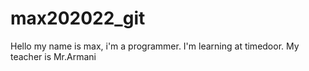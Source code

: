 # max202022_git
Hello my name is max, i'm a programmer. I'm learning at timedoor. My teacher is Mr.Armani
